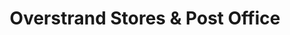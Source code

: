 ---
title: "Overstrand Stores & Post Office"
url: /cromer/overstrand-stores-and-post-office/
shop: convenience
---